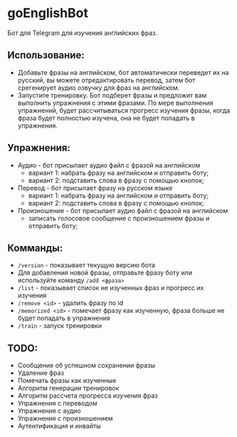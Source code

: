 # goEnglishBot
Бот для Telegram для изучения английских фраз.

## Использование:
* Добавьте фразы на английском, бот автоматически переведет их на русский, вы можете отредактировать перевод, затем бот срегенирует аудио озвучку для фраз на английском.
* Запустите тренировку. Бот подберет фразы и предложит вам выполнить упражнения с этими фразами. По мере выполнения упражнений, будет рассчитываться прогресс изучения фразы, когда фраза будет полностью изучена, она не будет попадать в упражнения.

## Упражнения:
* Аудио - бот присылает аудио файл с фразой на английском
  * вариант 1: набрать фразу на английском и отправить боту;
  * вариант 2: подставить слова в фразу с помощью кнопок;
* Перевод - бот присылает фразу на русском языке
  * вариант 1: набрать фразу на английском и отправить боту;
  * вариант 2: подставить слова в фразу с помощью кнопок;
* Произношение - бот присылает аудио файл с фразой на английском
  * записать голосовое сообщение с произношением фразы и отправить боту;


## Комманды:
* `/version` - показывает текущую версию бота
* Для добавления новой фразы, отправьте фразу боту или используйте команду `/add <фраза>`
* `/list` - показывает список не изученных фраз и прогресс их изучения
* `/remove <id>` - удалить фразу по id
* `/memorized <id>` - помечает фразу как изученную, фраза больше не будет попадать в упражнения
* `/train` - запуск тренировки

## TODO:
* Сообщение об успешном сохранении фразы
* Удаление фраз
* Помечать фразы как изученные
* Алгоритм генерации тренировок
* Алгоритм рассчета прогресса изучения фраз
* Упражнения с переводом
* Упражнения с аудио
* Упражнения с произношением
* Аутентификация и инвайты
